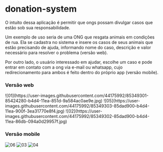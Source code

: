 # donation-system

O intuito dessa aplicação é permitir que ongs possam divulgar casos que estão sob sua responsabilidade.

 Um exemplo de uso seria de uma ONG que resgata animais em condições de rua. 
 Ela se cadastra no sistema e insere os casos de seus animais que estão precisando de ajuda, informando nome do caso, 
 descrição e valor necessário para resolver o problema (versão web).

 Por outro lado, o usuário interessado em ajudar, escolhe um caso e pode entrar em contato com a ong via e-mail 
 ou whatsapp, cujo redirecionamento para ambos é feito dentro do próprio app (versão mobile).

<h3>Versão web</h3>
![01](https://user-images.githubusercontent.com/44175992/85349301-85424280-b4d4-11ea-851d-9a584ac0ae9e.jpg)
![05](https://user-images.githubusercontent.com/44175992/85349303-85dad900-b4d4-11ea-900f-3ea31770e8f4.jpg)
![02](https://user-images.githubusercontent.com/44175992/85349302-85dad900-b4d4-11ea-86db-094a0d29957f.jpg)

<h3>Versão mobile</h3>

![06](https://user-images.githubusercontent.com/44175992/85349350-a6a32e80-b4d4-11ea-8489-4b88c8bcc900.jpg)
![03](https://user-images.githubusercontent.com/44175992/85349351-a73bc500-b4d4-11ea-9242-c22ff7e8d23e.jpg)
![04](https://user-images.githubusercontent.com/44175992/85349353-a73bc500-b4d4-11ea-82b9-e98fe3168aa8.jpg)








